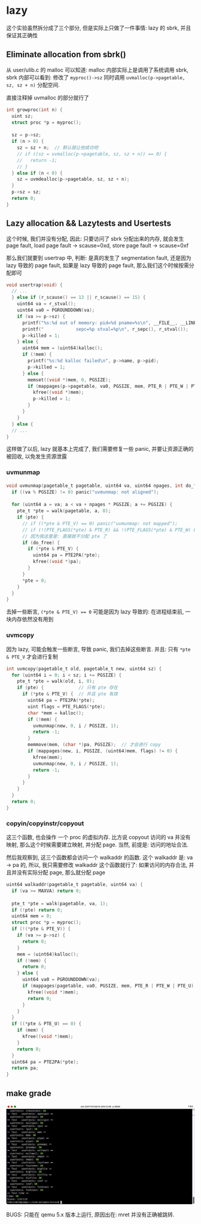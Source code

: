 # lazy

这个实验虽然拆分成了三个部分, 但是实际上只做了一件事情: lazy 的 sbrk, 并且保证其正确性

## Eliminate allocation from sbrk()

从 user/ulib.c 的 malloc 可以知道: malloc 内部实际上是调用了系统调用 sbrk,
sbrk 内部可以看到: 修改了 `myproc()->sz` 同时调用 `uvmalloc(p->pagetable, sz, sz + n)` 分配空间.

直接注释掉 uvmalloc 的部分就行了

```c
int growproc(int n) {
  uint sz;
  struct proc *p = myproc();

  sz = p->sz;
  if (n > 0) {
    sz = sz + n;  // 默认就让他成功吧
    // if ((sz = uvmalloc(p->pagetable, sz, sz + n)) == 0) {
    //   return -1;
    // }
  } else if (n < 0) {
    sz = uvmdealloc(p->pagetable, sz, sz + n);
  }
  p->sz = sz;
  return 0;
}
```

## Lazy allocation && Lazytests and Usertests

这个时候, 我们并没有分配, 因此: 只要访问了 sbrk 分配出来的内存, 就会发生 page fault,
load page fault -> scause=0xd, store page fault -> scause=0xf

那么我们就要到 usertrap 中, 判断: 是真的发生了 segmentation fault, 还是因为 lazy 导致的 page fault,
如果是 lazy 导致的 page fault, 那么我们这个时候按需分配即可

```c
void usertrap(void) {
  // ...
  } else if (r_scause() == 13 || r_scause() == 15) {
    uint64 va = r_stval();
    uint64 va0 = PGROUNDDOWN(va);
    if (va >= p->sz) {
      printf("%s:%d out of memory: pid=%d pname=%s\n", __FILE__, __LINE__, p->pid, p->name);
      printf("            sepc=%p stval=%p\n", r_sepc(), r_stval());
      p->killed = 1;
    } else {
      uint64 mem = (uint64)kalloc();
      if (!mem) {
        printf("%s:%d kalloc failed\n", p->name, p->pid);
        p->killed = 1;
      } else {
        memset((void *)mem, 0, PGSIZE);
        if (mappages(p->pagetable, va0, PGSIZE, mem, PTE_R | PTE_W | PTE_U) != 0) {
          kfree((void *)mem);
          p->killed = 1;
        }
      }
    }
  } else {
  // ...
}
```

这样做了以后, lazy 就基本上完成了, 我们需要修复一些 panic, 并要让资源正确的被回收, 以免发生资源泄露

### uvmunmap

```c
void uvmunmap(pagetable_t pagetable, uint64 va, uint64 npages, int do_free) {
  if ((va % PGSIZE) != 0) panic("uvmunmap: not aligned");

  for (uint64 a = va; a < va + npages * PGSIZE; a += PGSIZE) {
    pte_t *pte = walk(pagetable, a, 0);
    if (pte) {
      // if ((*pte & PTE_V) == 0) panic("uvmunmap: not mapped");
      // if (!(PTE_FLAGS(*pte) & PTE_R) && !(PTE_FLAGS(*pte) & PTE_W) && !(PTE_FLAGS(*pte) & PTE_X)) panic("uvmunmap: not a leaf");
      // 因为我这里是: 直接就不分配 pte 了
      if (do_free) {
        if (*pte & PTE_V) {
          uint64 pa = PTE2PA(*pte);
          kfree((void *)pa);
        }
      }
      *pte = 0;
    }
  }
}
```

去掉一些断言, `(*pte & PTE_V) == 0` 可能是因为 lazy 导致的: 在进程结束前, 一块内存依然没有用到

### uvmcopy

因为 lazy, 可能会触发一些断言, 导致 panic, 我们去掉这些断言. 并且: 只有 `*pte & PTE_V` 才会进行复制

```c
int uvmcopy(pagetable_t old, pagetable_t new, uint64 sz) {
  for (uint64 i = 0; i < sz; i += PGSIZE) {
    pte_t *pte = walk(old, i, 0);
    if (pte) {             // 只有 pte 存在
      if (*pte & PTE_V) {  // 并且 pte 有效
        uint64 pa = PTE2PA(*pte);
        uint flags = PTE_FLAGS(*pte);
        char *mem = kalloc();
        if (!mem) {
          uvmunmap(new, 0, i / PGSIZE, 1);
          return -1;
        }
        memmove(mem, (char *)pa, PGSIZE);  // 才会进行 copy
        if (mappages(new, i, PGSIZE, (uint64)mem, flags) != 0) {
          kfree(mem);
          uvmunmap(new, 0, i / PGSIZE, 1);
          return -1;
        }
      }
    }
  }
  return 0;
}
```

### copyin/copyinstr/copyout

这三个函数, 也会操作 一个 proc 的虚拟内存. 比方说 copyout 访问的 va 并没有映射, 那么这个时候需要建立映射, 并分配 page.
当然, 前提是: 访问的地址合法.

然后我观察到, 这三个函数都会访问一个 walkaddr 的函数. 这个 walkaddr 是: va -> pa 的,
所以, 我只需要修改 walkaddr 这个函数就行了: 如果访问的内存合法, 并且并没有实际分配 page, 那么就分配 page

```c
uint64 walkaddr(pagetable_t pagetable, uint64 va) {
  if (va >= MAXVA) return 0;

  pte_t *pte = walk(pagetable, va, 1);
  if (!pte) return 0;
  uint64 mem = 0;
  struct proc *p = myproc();
  if (!(*pte & PTE_V)) {
    if (va >= p->sz) {
      return 0;
    }
    mem = (uint64)kalloc();
    if (!mem) {
      return 0;
    } else {
      uint64 va0 = PGROUNDDOWN(va);
      if (mappages(pagetable, va0, PGSIZE, mem, PTE_R | PTE_W | PTE_U) != 0) {
        kfree((void *)mem);
        return 0;
      }
    }
  }
  if ((*pte & PTE_U) == 0) {
    if (mem) {
      kfree((void *)mem);
    }
    return 0;
  }
  uint64 pa = PTE2PA(*pte);
  return pa;
}
```

## make grade

![](image/grade.png)

BUGS: 只能在 qemu 5.x 版本上运行, 原因出在: mret 并没有正确被跳转.
